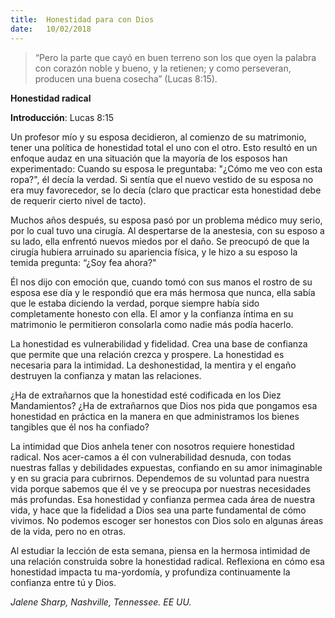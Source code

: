 ```yaml
---
title:  Honestidad para con Dios
date:   10/02/2018
---
```


> <p></p>
> “Pero la parte que cayó en buen terreno son los que oyen la palabra con corazón noble y bueno, y la retienen; y como perseveran, producen una buena cosecha” (Lucas 8:15). 

**Honestidad radical** 

**Introducción**: Lucas 8:15 

Un profesor mío y su esposa decidieron, al comienzo de su matrimonio, tener una política de honestidad total el uno con el otro. Esto resultó en un enfoque audaz en una situación que la mayoría de los esposos han experimentado: Cuando su esposa le preguntaba: "¿Cómo me veo con esta ropa?", él decía la verdad. Si sentía que el nuevo vestido de su esposa no era muy favorecedor, se lo decía (claro que practicar esta honestidad debe de requerir cierto nivel de tacto). 

Muchos años después, su esposa pasó por un problema médico muy serio, por lo cual tuvo una cirugía. Al despertarse de la anestesia, con su esposo a su lado, ella enfrentó nuevos miedos por el daño. Se preocupó de que la cirugía hubiera arruinado su apariencia física, y le hizo a su esposo la temida pregunta: “¿Soy fea ahora?" 

Él nos dijo con emoción que, cuando tomó con sus manos el rostro de su esposa ese día y le respondió que era más hermosa que nunca, ella sabía que le estaba diciendo la verdad, porque siempre había sido completamente honesto con ella. El amor y la confianza íntima en su matrimonio le permitieron consolarla como nadie más podía hacerlo. 

La honestidad es vulnerabilidad y fidelidad. Crea una base de confianza que permite que una relación crezca y prospere. La honestidad es necesaria para la intimidad. La deshonestidad, la mentira y el engaño destruyen la confianza y matan las relaciones. 

¿Ha de extrañarnos que la honestidad esté codificada en los Diez Mandamientos? ¿Ha de extrañarnos que Dios nos pida que pongamos esa honestidad en práctica en la manera en que administramos los bienes tangibles que él nos ha confiado? 

La intimidad que Dios anhela tener con nosotros requiere honestidad radical. Nos acer-camos a él con vulnerabilidad desnuda, con todas nuestras fallas y debilidades expuestas, confiando en su amor inimaginable y en su gracia para cubrirnos. Dependemos de su voluntad para nuestra vida porque sabemos que él ve y se preocupa por nuestras necesidades más profundas. Esa honestidad y confianza permea cada área de nuestra vida, y hace que la fidelidad a Dios sea una parte fundamental de cómo vivimos. No podemos escoger ser honestos con Dios solo en algunas áreas de la vida, pero no en otras. 

Al estudiar la lección de esta semana, piensa en la hermosa intimidad de una relación construida sobre la honestidad radical. Reflexiona en cómo esa honestidad impacta tu ma-yordomía, y profundiza continuamente la confianza entre tú y Dios. 

_Jalene Sharp, Nashville, Tennessee. EE UU._
